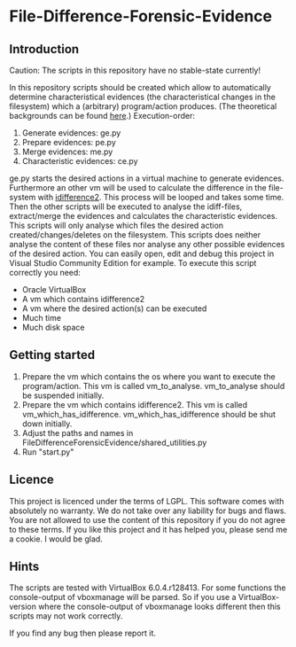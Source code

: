 # File-Difference-Forensic-Evidence

## Introduction

Caution: The scripts in this repository have no stable-state currently!

In this repository scripts should be created which allow to automatically determine characteristical evidences (the characteristical changes in the filesystem) which a (arbitrary) program/action produces. (The theoretical backgrounds can be found [here](https://pdfs.semanticscholar.org/5c5a/7cc3eada8f528606fc5a15d76063a3d3d530.pdf).)
Execution-order:
1. Generate evidences: ge.py
2. Prepare evidences: pe.py
3. Merge evidences: me.py
4. Characteristic evidences: ce.py

ge.py starts the desired actions in a virtual machine to generate evidences. Furthermore an other vm will be used to calculate the difference in the file-system with [idifference2](https://github.com/simsong/dfxml/blob/master/python/idifference2.py). This process will be looped and takes some time.
Then the other scripts will be executed to analyse the idiff-files, extract/merge the evidences and calculates the characteristic evidences.
This scripts will only analyse which files the desired action created/changes/deletes on the filesystem. This scripts does neither analyse the content of these files nor analyse any other possible evidences of the desired action.
You can easily open, edit and debug this project in Visual Studio Community Edition for example.
To execute this script correctly you need:
- Oracle VirtualBox
- A vm which contains idifference2
- A vm where the desired action(s) can be executed
- Much time
- Much disk space

## Getting started

1. Prepare the vm which contains the os where you want to execute the program/action. This vm is called vm_to_analyse. vm_to_analyse should be suspended initially.
2. Prepare the vm which contains idifference2. This vm is called vm_which_has_idifference. vm_which_has_idifference should be shut down initially.
3. Adjust the paths and names in FileDifferenceForensicEvidence/shared_utilities.py
4. Run "start.py"

## Licence

This project is licenced under the terms of LGPL. This software comes with absolutely no warranty. We do not take over any liability for bugs and flaws. You are not allowed to use the content of this repository if you do not agree to these terms.
If you like this project and it has helped you, please send me a cookie. I would be glad.

## Hints

The scripts are tested with VirtualBox 6.0.4.r128413. For some functions the console-output of vboxmanage will be parsed. So if you use a VirtualBox-version where the console-output of vboxmanage looks different then this scripts may not work correctly.

If you find any bug then please report it.
